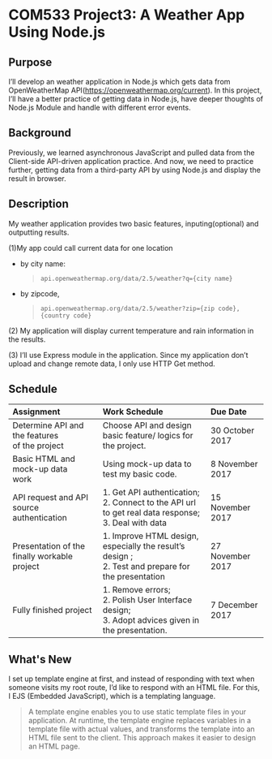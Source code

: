 # COM533 Project3: A Weather App Using Node.js
## Purpose
I’ll develop an weather application in Node.js which gets data from OpenWeatherMap API(https://openweathermap.org/current). In this project, I’ll have a better practice of getting data in Node.js, have deeper thoughts of Node.js Module and handle with different error events.
## Background
Previously, we learned asynchronous JavaScript and pulled data from the Client-side API-driven application practice. And now, we need to practice further, getting data from a third-party API by using Node.js and display the result in browser.
## Description
My weather application provides two basic features, inputing(optional) and outputting results.

(1)My app could call current data for one location
- by city name:
  > `api.openweathermap.org/data/2.5/weather?q={city name}`
- by zipcode,
  > `api.openweathermap.org/data/2.5/weather?zip={zip code},{country code}`

(2) My application will display current temperature and rain information in the results.

(3) I’ll use Express module in the application. Since my application don’t upload and change remote data, I only use HTTP Get method.

## Schedule
| Assignment    | Work Schedule | Due Date  |
| :----------- |:--------------| :-----------|
| Determine API and the features<br> of the project | Choose API and design basic feature/ logics for the project. |30 October 2017 |
| Basic HTML and mock-up data<br> work      | Using mock-up data to test my basic code.      |   8 November 2017|
| API request and API source authentication | 1. Get API authentication; <br>2. Connect to the API url to get real data response; <br>3. Deal with data      |   15 November 2017 |
| Presentation of the finally workable project | 1. Improve HTML design, especially the result’s design ; <br>2. Test and prepare for the presentation      |   27 November 2017 |
| Fully finished project | 1. Remove errors; <br>2. Polish User Interface design; <br>3. Adopt advices given in the presentation.      |   7 December 2017 |

## What's New
I set up template engine at first, and instead of responding with text when someone visits my root route, I’d like to respond with an HTML file. For this, I EJS (Embedded JavaScript), which is a templating language.
> A template engine enables you to use static template files in your application. At runtime, the template engine replaces variables in a template file with actual values, and transforms the template into an HTML file sent to the client. This approach makes it easier to design an HTML page.

